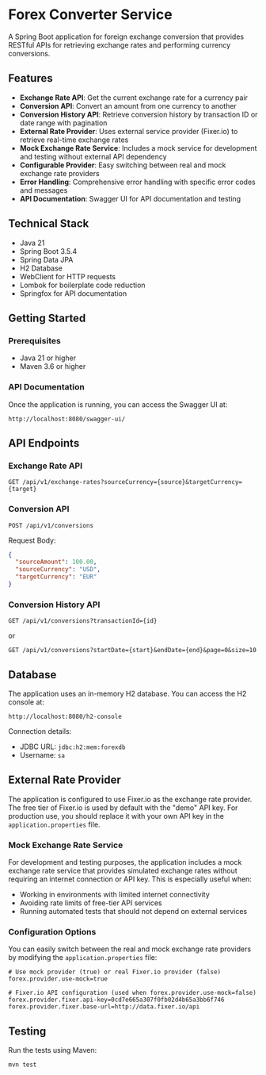 # Forex Converter Service

A Spring Boot application for foreign exchange conversion that provides RESTful APIs for retrieving exchange rates and performing currency conversions.

## Features

- **Exchange Rate API**: Get the current exchange rate for a currency pair
- **Conversion API**: Convert an amount from one currency to another
- **Conversion History API**: Retrieve conversion history by transaction ID or date range with pagination
- **External Rate Provider**: Uses external service provider (Fixer.io) to retrieve real-time exchange rates
- **Mock Exchange Rate Service**: Includes a mock service for development and testing without external API dependency
- **Configurable Provider**: Easy switching between real and mock exchange rate providers
- **Error Handling**: Comprehensive error handling with specific error codes and messages
- **API Documentation**: Swagger UI for API documentation and testing

## Technical Stack

- Java 21
- Spring Boot 3.5.4
- Spring Data JPA
- H2 Database
- WebClient for HTTP requests
- Lombok for boilerplate code reduction
- Springfox for API documentation

## Getting Started

### Prerequisites

- Java 21 or higher
- Maven 3.6 or higher

### API Documentation

Once the application is running, you can access the Swagger UI at:

```
http://localhost:8080/swagger-ui/
```

## API Endpoints

### Exchange Rate API

```
GET /api/v1/exchange-rates?sourceCurrency={source}&targetCurrency={target}
```

### Conversion API

```
POST /api/v1/conversions
```

Request Body:
```json
{
  "sourceAmount": 100.00,
  "sourceCurrency": "USD",
  "targetCurrency": "EUR"
}
```

### Conversion History API

```
GET /api/v1/conversions?transactionId={id}
```

or

```
GET /api/v1/conversions?startDate={start}&endDate={end}&page=0&size=10
```

## Database

The application uses an in-memory H2 database. You can access the H2 console at:

```
http://localhost:8080/h2-console
```

Connection details:
- JDBC URL: `jdbc:h2:mem:forexdb`
- Username: `sa`

## External Rate Provider

The application is configured to use Fixer.io as the exchange rate provider. The free tier of Fixer.io is used by default with the "demo" API key. For production use, you should replace it with your own API key in the `application.properties` file.

### Mock Exchange Rate Service

For development and testing purposes, the application includes a mock exchange rate service that provides simulated exchange rates without requiring an internet connection or API key. This is especially useful when:

- Working in environments with limited internet connectivity
- Avoiding rate limits of free-tier API services
- Running automated tests that should not depend on external services

### Configuration Options

You can easily switch between the real and mock exchange rate providers by modifying the `application.properties` file:

```properties
# Use mock provider (true) or real Fixer.io provider (false)
forex.provider.use-mock=true

# Fixer.io API configuration (used when forex.provider.use-mock=false)
forex.provider.fixer.api-key=0cd7e665a307f0fb02d4b65a3bb6f746
forex.provider.fixer.base-url=http://data.fixer.io/api
```

## Testing

Run the tests using Maven:

```bash
mvn test
```
